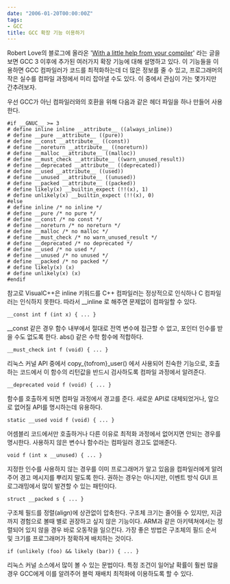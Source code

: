 ```yaml
---
date: "2006-01-20T00:00:00Z"
tags:
- GCC
title: GCC 확장 기능 이용하기
---
```


Robert Love의 블로그에 올라온 '[With a little help from your compiler](http://rlove.org/log/2005102601)' 라는 글을 보면 GCC 3 이후에 추가된 여러가지 확장 기능에 대해 설명하고 있다. 이 기능들을 이용하면 GCC 컴파일러가 코드를 최적화하는데 더 많은 정보를 줄 수 있고, 프로그래머의 작은 실수를 컴파일 과정에서 미리 잡아낼 수도 있다. 이 중에서 관심이 가는 몇가지만 간추려보자.

우선 GCC가 아닌 컴파일러와의 호환을 위해 다음과 같은 헤더 파일을 하나 만들어 사용한다.

    #if __GNUC__ >= 3
    # define inline inline __attribute__ ((always_inline))
    # define __pure __attribute__ ((pure))
    # define __const __attribute__ ((const))
    # define __noreturn __attribute__ ((noreturn))
    # define __malloc __attribute__ ((malloc))
    # define __must_check __attribute__ ((warn_unused_result))
    # define __deprecated __attribute__ ((deprecated))
    # define __used __attribute__ ((used))
    # define __unused __attribute__ ((unused))
    # define __packed __attribute__ ((packed))
    # define likely(x) __builtin_expect (!!(x), 1)
    # define unlikely(x) __builtin_expect (!!(x), 0)
    #else
    # define inline /* no inline */
    # define __pure /* no pure */
    # define __const /* no const */
    # define __noreturn /* no noreturn */
    # define __malloc /* no malloc */
    # define __must_check /* no warn_unused_result */
    # define __deprecated /* no deprecated */
    # define __used /* no used */
    # define __unused /* no unused */
    # define __packed /* no packed */
    # define likely(x) (x)
    # define unlikely(x) (x)
    #endif

참고로 VisualC++은 inline 키워드를 C++ 컴파일러는 정상적으로 인식하나 C 컴파일러는 인식하지 못한다. 따라서 \_\_inline 로 해주면 문제없이 컴파일할 수 있다.

    __const int f (int x) { ... }

\_\_const 같은 경우 함수 내부에서 절대로 전역 변수에 접근할 수 없고, 포인터 인수를 받을 수도 없도록 한다. abs() 같은 수학 함수에 적합하다.

    __must_check int f (void) { ... }

리눅스 커널 API 중에서 copy\_{tofrom}\_user() 에서 사용되어 친숙한 기능으로, 호출하는 코드에서 이 함수의 리턴값을 반드시 검사하도록 컴파일 과정에서 알려준다.

    __deprecated void f (void) { ... }

함수를 호출하게 되면 컴파일 과정에서 경고를 준다. 새로운 API로 대체되었거나, 앞으로 없어질 API를 명시하는데 유용하다.

    static __used void f (void) { ... }

어셈블리 코드에서만 호출하거나 다른 이유로 최적화 과정에서 없어지면 안되는 경우를 명시한다. 사용하지 않은 변수나 함수라는 컴파일러 경고도 없애준다.

    void f (int x __unused) { ... }

지정한 인수를 사용하지 않는 경우를 이미 프로그래머가 알고 있음을 컴파일러에게 알려주어 경고 메시지를 뿌리지 말도록 한다. 권하는 경우는 아니지만, 이벤트 방식 GUI 프로그래밍에서 많이 발견할 수 있는 패턴이다.

    struct __packed s { ... }

구조체 필드를 정렬(align)에 상관없이 압축한다. 구조체 크기는 줄어들 수 있지만, 지금까지 경험으로 볼때 별로 권장하고 싶지 않은 기능이다. ARM과 같은 아키텍쳐에서는 정렬되어 있지 않을 경우 바로 오동작을 일으킨다. 가장 좋은 방법은 구조체의 필드 순서 및 크기를 프로그래머가 정확하게 배치하는 것이다.

    if (unlikely (foo) && likely (bar)) { ... }

리눅스 커널 소스에서 많이 볼 수 있는 문법이다. 특정 조건이 일어날 확률이 훨씬 많을 경우 GCC에게 이를 알려주어 블럭 재배치 최적화에 이용하도록 할 수 있다.
